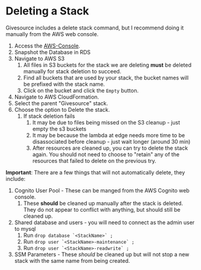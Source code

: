 # Deleting a Stack
Givesource includes a delete stack command, but I recommend doing it manually from the AWS web console.  
1. Access the [AWS-Console](aws-console.md).
1. Snapshot the Database in RDS
1. Navigate to AWS S3
   1. All files in S3 buckets for the stack we are deleting **must** be deleted manually for stack deletion to succeed.
   1. Find all buckets that are used by your stack, the bucket names will be prefixed with the stack name.
   1. Click on the bucket and click the `Empty` button.
1. Navigate to AWS CloudFormation.
1. Select the parent "Givesource" stack.
1. Choose the option to Delete the stack.
   1. If stack deletion fails
      1. It may be due to files being missed on the S3 cleanup - just empty the s3 buckets
      1. It may be because the lambda at edge needs more time to be disassociated before cleanup - just wait longer (around 30 min)
      1. After resources are cleaned up, you can try to delete the stack again.  You should not need to choose to "retain" any of the resources that failed to delete on the previous try.

**Important**: There are a few things that will not automatically delete, they include:  
1. Cognito User Pool - These can be manged from the AWS Cognito web console.
   1. These **should** be cleaned up manually after the stack is deleted.  They do not appear to conflict with anything, but should still be cleaned up.
1. Shared database and users - you will need to connect as the admin user to mysql
   1. Run ``drop database `<StackName>` ;``
   1. Run ``drop user `<StackName>-maintenance` ;``
   1. Run ``drop user `<StackName>-readwrite` ;``
1. SSM Parameters - These _should_ be cleaned up but will not stop a new stack with the same name from being created.
